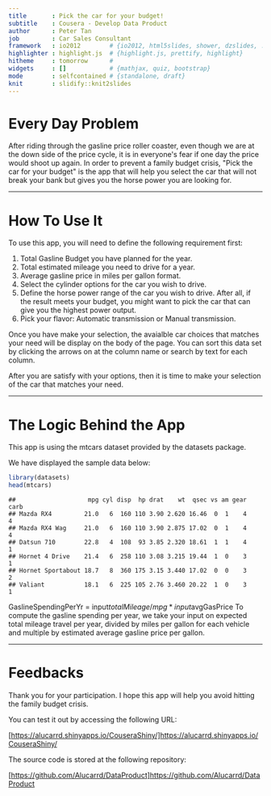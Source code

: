 ```yaml
---
title       : Pick the car for your budget!
subtitle    : Cousera - Develop Data Product
author      : Peter Tan
job         : Car Sales Consultant
framework   : io2012        # {io2012, html5slides, shower, dzslides, ...}
highlighter : highlight.js  # {highlight.js, prettify, highlight}
hitheme     : tomorrow      # 
widgets     : []            # {mathjax, quiz, bootstrap}
mode        : selfcontained # {standalone, draft}
knit        : slidify::knit2slides
---
```


# Every Day Problem

After riding through the gasline price roller coaster, even though we are at the down side of the price cycle, it is in everyone's fear if one day the price would shoot up again.  In order to prevent a family budget crisis, "Pick the car for your budget" is the app that will help you select the car that will not break your bank but gives you the horse power you are looking for.

--- 

# How To Use It


To use this app, you will need to define the following requirement first:

1. Total Gasline Budget you have planned for the year.
2. Total estimated mileage you need to drive for a year.
3. Average gasline price in miles per gallon format.
4. Select the cylinder options for the car you wish to drive.
5. Define the horse power range of the car you wish to drive.  After all, if the result meets your budget, you might want to pick the car that can give you the highest power output.
6. Pick your flavor: Automatic transmission or Manual transmission.

Once you have make your selection, the avaialble car choices that matches your need will be display on the body of the page.  You can sort this data set by clicking the arrows on at the column name or search by text for each column.  

After you are satisfy with your options, then it is time to make your selection of the car that matches your need.

---

# The Logic Behind the App

This app is using the mtcars dataset provided by the datasets package.

We have displayed the sample data below:


```r
library(datasets)
head(mtcars)
```

```
##                    mpg cyl disp  hp drat    wt  qsec vs am gear carb
## Mazda RX4         21.0   6  160 110 3.90 2.620 16.46  0  1    4    4
## Mazda RX4 Wag     21.0   6  160 110 3.90 2.875 17.02  0  1    4    4
## Datsun 710        22.8   4  108  93 3.85 2.320 18.61  1  1    4    1
## Hornet 4 Drive    21.4   6  258 110 3.08 3.215 19.44  1  0    3    1
## Hornet Sportabout 18.7   8  360 175 3.15 3.440 17.02  0  0    3    2
## Valiant           18.1   6  225 105 2.76 3.460 20.22  1  0    3    1
```
GaslineSpendingPerYr = input$totalMileage/mpg*input$avgGasPrice
To compute the gasline spending per year, we take your input on expected total mileage travel per year, divided by miles per gallon for each vehicle and multiple by estimated average gasline price per gallon.

---

# Feedbacks

Thank you for your participation.  I hope this app will help you avoid hitting the family budget crisis.

You can test it out by accessing the following URL:

[https://alucarrd.shinyapps.io/CouseraShiny/]https://alucarrd.shinyapps.io/CouseraShiny/

The source code is stored at the following repository:

[https://github.com/Alucarrd/DataProduct]https://github.com/Alucarrd/DataProduct








